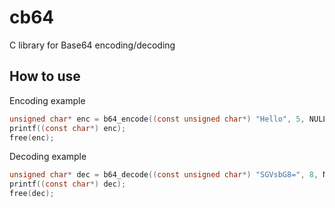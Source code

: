 # cb64
C library for Base64 encoding/decoding

## How to use

Encoding example

```C
unsigned char* enc = b64_encode((const unsigned char*) "Hello", 5, NULL);
printf((const char*) enc);
free(enc);
```

Decoding example

```C
unsigned char* dec = b64_decode((const unsigned char*) "SGVsbG8=", 8, NULL);
printf((const char*) dec);
free(dec);
```
